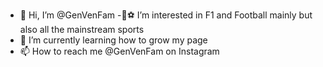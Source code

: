 - 👋 Hi, I’m @GenVenFam
-⚽ I’m interested in F1 and Football mainly but also all the mainstream sports
- 🌱 I’m currently learning how to grow my page
- 📫 How to reach me @GenVenFam on Instagram

<!---
GenVenFam/GenVenFam is a ✨ special ✨ repository because its `README.md` (this file) appears on your GitHub profile.
You can click the Preview link to take a look at your changes.
--->
